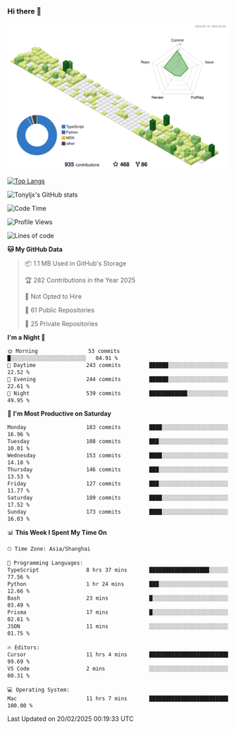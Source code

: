 ### Hi there 👋

![](./profile-3d-contrib/profile-green-animate.svg)

 

[![Top Langs](https://github-readme-stats.vercel.app/api/top-langs/?username=tonyljx)](https://github.com/anuraghazra/github-readme-stats)

![Tonyljx's GitHub stats](https://github-readme-stats.vercel.app/api?username=tonyljx&theme=default&show_icons=true)

 

<!--START_SECTION:waka-->
![Code Time](http://img.shields.io/badge/Code%20Time-1%2C170%20hrs%2056%20mins-blue)

![Profile Views](http://img.shields.io/badge/Profile%20Views-6-blue)

![Lines of code](https://img.shields.io/badge/From%20Hello%20World%20I%27ve%20Written-792.8%20thousand%20lines%20of%20code-blue)

**🐱 My GitHub Data** 

> 📦 1.1 MB Used in GitHub's Storage 
 > 
> 🏆 282 Contributions in the Year 2025
 > 
> 🚫 Not Opted to Hire
 > 
> 📜 61 Public Repositories 
 > 
> 🔑 25 Private Repositories 
 > 
**I'm a Night 🦉** 

```text
🌞 Morning                53 commits          █░░░░░░░░░░░░░░░░░░░░░░░░   04.91 % 
🌆 Daytime                243 commits         ██████░░░░░░░░░░░░░░░░░░░   22.52 % 
🌃 Evening                244 commits         ██████░░░░░░░░░░░░░░░░░░░   22.61 % 
🌙 Night                  539 commits         ████████████░░░░░░░░░░░░░   49.95 % 
```
📅 **I'm Most Productive on Saturday** 

```text
Monday                   183 commits         ████░░░░░░░░░░░░░░░░░░░░░   16.96 % 
Tuesday                  108 commits         ███░░░░░░░░░░░░░░░░░░░░░░   10.01 % 
Wednesday                153 commits         ████░░░░░░░░░░░░░░░░░░░░░   14.18 % 
Thursday                 146 commits         ███░░░░░░░░░░░░░░░░░░░░░░   13.53 % 
Friday                   127 commits         ███░░░░░░░░░░░░░░░░░░░░░░   11.77 % 
Saturday                 189 commits         ████░░░░░░░░░░░░░░░░░░░░░   17.52 % 
Sunday                   173 commits         ████░░░░░░░░░░░░░░░░░░░░░   16.03 % 
```


📊 **This Week I Spent My Time On** 

```text
🕑︎ Time Zone: Asia/Shanghai

💬 Programming Languages: 
TypeScript               8 hrs 37 mins       ███████████████████░░░░░░   77.56 % 
Python                   1 hr 24 mins        ███░░░░░░░░░░░░░░░░░░░░░░   12.66 % 
Bash                     23 mins             █░░░░░░░░░░░░░░░░░░░░░░░░   03.49 % 
Prisma                   17 mins             █░░░░░░░░░░░░░░░░░░░░░░░░   02.61 % 
JSON                     11 mins             ░░░░░░░░░░░░░░░░░░░░░░░░░   01.75 % 

🔥 Editors: 
Cursor                   11 hrs 4 mins       █████████████████████████   99.69 % 
VS Code                  2 mins              ░░░░░░░░░░░░░░░░░░░░░░░░░   00.31 % 

💻 Operating System: 
Mac                      11 hrs 7 mins       █████████████████████████   100.00 % 
```


 Last Updated on 20/02/2025 00:19:33 UTC
<!--END_SECTION:waka-->
